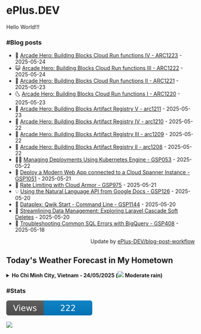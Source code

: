 # ePlus.DEV

Hello World!!!

### #Blog posts

- 🧰 [Arcade Hero: Building Blocks Cloud Run functions IV - ARC1223](https://eplus.dev/arcade-hero-building-blocks-cloud-run-functions-iv-arc1223) - 2025-05-24 
- 😺 [Arcade Hero: Building Blocks Cloud Run functions III - ARC1222](https://eplus.dev/arcade-hero-building-blocks-cloud-run-functions-iii-arc1222) - 2025-05-24 
- 🗽 [Arcade Hero: Building Blocks Cloud Run functions II - ARC1221](https://eplus.dev/arcade-hero-building-blocks-cloud-run-functions-ii-arc1221) - 2025-05-23 
- 🌜 [Arcade Hero: Building Blocks Cloud Run functions I - ARC1220](https://eplus.dev/arcade-hero-building-blocks-cloud-run-functions-i-arc1220) - 2025-05-23 
- 📝 [Arcade Hero: Building Blocks Artifact Registry V - arc1211](https://eplus.dev/arcade-hero-building-blocks-artifact-registry-v-arc1211) - 2025-05-23 
- 🚀 [Arcade Hero: Building Blocks Artifact Registry IV - arc1210](https://eplus.dev/arcade-hero-building-blocks-artifact-registry-iv-arc1210) - 2025-05-22 
- 💼 [Arcade Hero: Building Blocks Artifact Registry III - arc1209](https://eplus.dev/arcade-hero-building-blocks-artifact-registry-iii-arc1209) - 2025-05-22 
- 🦣 [Arcade Hero: Building Blocks Artifact Registry II - arc1208](https://eplus.dev/arcade-hero-building-blocks-artifact-registry-ii-arc1208) - 2025-05-22 
- 👨‍🏫 [Managing Deployments Using Kubernetes Engine - GSP053](https://eplus.dev/managing-deployments-using-kubernetes-engine-gsp053) - 2025-05-22 
- 🔭 [Deploy a Modern Web App connected to a Cloud Spanner Instance - GSP1051](https://eplus.dev/deploy-a-modern-web-app-connected-to-a-cloud-spanner-instance-gsp1051) - 2025-05-21 
- 🤡 [Rate Limiting with Cloud Armor - GSP975](https://eplus.dev/rate-limiting-with-cloud-armor-gsp975) - 2025-05-21 
- 💡 [Using the Natural Language API from Google Docs - GSP126](https://eplus.dev/using-the-natural-language-api-from-google-docs-gsp126-1) - 2025-05-20 
- 🦣 [Dataplex: Qwik Start - Command Line - GSP1144](https://eplus.dev/dataplex-qwik-start-command-line-gsp1144) - 2025-05-20 
- 💪 [Streamlining Data Management: Exploring Laravel Cascade Soft Deletes](https://eplus.dev/streamlining-data-management-exploring-laravel-cascade-soft-deletes) - 2025-05-20 
- 🤡 [Troubleshooting Common SQL Errors with BigQuery - GSP408](https://eplus.dev/troubleshooting-common-sql-errors-with-bigquery-gsp408) - 2025-05-18 


<div align="right">
    Update by <a target="_blank" href="https://github.com/ePlus-DEV/blog-post-workflow">ePlus-DEV/blog-post-workflow</a>
</div>


## Today's Weather Forecast in My Hometown



<details>
    <summary><b>Ho Chi Minh City, Vietnam - 24/05/2025 (<img src="https://cdn.weatherapi.com/weather/64x64/day/302.png" width="25" /> Moderate rain)</b>
    </summary>

    
<table>
    <tr>
        <th>Hour</th>
        <td>00:00</td><td>01:00</td><td>02:00</td><td>03:00</td><td>04:00</td><td>05:00</td><td>06:00</td><td>07:00</td><td>08:00</td><td>09:00</td><td>10:00</td><td>11:00</td><td>12:00</td><td>13:00</td><td>14:00</td><td>15:00</td><td>16:00</td><td>17:00</td><td>18:00</td><td>19:00</td><td>20:00</td><td>21:00</td><td>22:00</td><td>23:00</td>
    </tr>
    <tr>
        <th>Weather</th>
        <td><img src="https://cdn.weatherapi.com/weather/64x64/night/119.png"></img></td><td><img src="https://cdn.weatherapi.com/weather/64x64/night/119.png"></img></td><td><img src="https://cdn.weatherapi.com/weather/64x64/night/119.png"></img></td><td><img src="https://cdn.weatherapi.com/weather/64x64/night/119.png"></img></td><td><img src="https://cdn.weatherapi.com/weather/64x64/night/113.png"></img></td><td><img src="https://cdn.weatherapi.com/weather/64x64/night/116.png"></img></td><td><img src="https://cdn.weatherapi.com/weather/64x64/day/113.png"></img></td><td><img src="https://cdn.weatherapi.com/weather/64x64/day/113.png"></img></td><td><img src="https://cdn.weatherapi.com/weather/64x64/day/116.png"></img></td><td><img src="https://cdn.weatherapi.com/weather/64x64/day/176.png"></img></td><td><img src="https://cdn.weatherapi.com/weather/64x64/day/176.png"></img></td><td><img src="https://cdn.weatherapi.com/weather/64x64/day/176.png"></img></td><td><img src="https://cdn.weatherapi.com/weather/64x64/day/353.png"></img></td><td><img src="https://cdn.weatherapi.com/weather/64x64/day/353.png"></img></td><td><img src="https://cdn.weatherapi.com/weather/64x64/day/386.png"></img></td><td><img src="https://cdn.weatherapi.com/weather/64x64/day/266.png"></img></td><td><img src="https://cdn.weatherapi.com/weather/64x64/day/353.png"></img></td><td><img src="https://cdn.weatherapi.com/weather/64x64/day/356.png"></img></td><td><img src="https://cdn.weatherapi.com/weather/64x64/day/356.png"></img></td><td><img src="https://cdn.weatherapi.com/weather/64x64/night/176.png"></img></td><td><img src="https://cdn.weatherapi.com/weather/64x64/night/119.png"></img></td><td><img src="https://cdn.weatherapi.com/weather/64x64/night/116.png"></img></td><td><img src="https://cdn.weatherapi.com/weather/64x64/night/116.png"></img></td><td><img src="https://cdn.weatherapi.com/weather/64x64/night/116.png"></img></td>
    </tr>
    <tr>
        <th>Condition</th>
        <td width="200px">Cloudy </td><td width="200px">Cloudy </td><td width="200px">Cloudy </td><td width="200px">Cloudy </td><td width="200px">Clear </td><td width="200px">Partly Cloudy </td><td width="200px">Sunny</td><td width="200px">Sunny</td><td width="200px">Partly Cloudy </td><td width="200px">Patchy rain nearby</td><td width="200px">Patchy rain nearby</td><td width="200px">Patchy rain nearby</td><td width="200px">Light rain shower</td><td width="200px">Light rain shower</td><td width="200px">Patchy light rain with thunder</td><td width="200px">Light drizzle</td><td width="200px">Light rain shower</td><td width="200px">Moderate or heavy rain shower</td><td width="200px">Moderate or heavy rain shower</td><td width="200px">Patchy rain nearby</td><td width="200px">Cloudy </td><td width="200px">Partly Cloudy </td><td width="200px">Partly Cloudy </td><td width="200px">Partly Cloudy </td>
    </tr>
    <tr>
        <th>Temperature</th>
        <td>26.7 °C</td><td>26.6 °C</td><td>26.5 °C</td><td>26.4 °C</td><td>26.3 °C</td><td>26.2 °C</td><td>26.3 °C</td><td>27.5 °C</td><td>29.1 °C</td><td>30.8 °C</td><td>32 °C</td><td>33.1 °C</td><td>33.7 °C</td><td>33.2 °C</td><td>26.2 °C</td><td>33.1 °C</td><td>31.5 °C</td><td>30.5 °C</td><td>29 °C</td><td>28.2 °C</td><td>28.2 °C</td><td>28.1 °C</td><td>27.9 °C</td><td>27.5 °C</td>
    </tr>
    <tr>
        <th>Wind</th>
        <td>5 kph</td><td>2.2 kph</td><td>2.9 kph</td><td>4.3 kph</td><td>4 kph</td><td>4.3 kph</td><td>5 kph</td><td>6.5 kph</td><td>7.2 kph</td><td>8.6 kph</td><td>9.4 kph</td><td>12.2 kph</td><td>14.4 kph</td><td>16.6 kph</td><td>15.5 kph</td><td>15.5 kph</td><td>17.6 kph</td><td>16.6 kph</td><td>14 kph</td><td>11.2 kph</td><td>8.3 kph</td><td>6.8 kph</td><td>6.1 kph</td><td>7.6 kph</td>
    </tr>
</table>


<div align="right">
    Updated at: 2025-05-24T07:33:35Z - by <a target="_blank"
        href="https://github.com/ePlus-DEV/weather-forecast">ePlus-DEV/weather-forecast</a>
</div>
</details>


### #Stats

[![Image of counter](https://github.com/ePlus-DEV/view-counter/blob/main/svg/685088620/badge.svg)](https://github.com/ePlus-DEV/view-counter/blob/main/readme/685088620/week.md)

![](https://komarev.com/ghpvc/?username=ePlus-DEV&style=for-the-badge)
